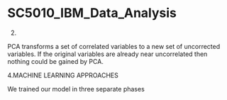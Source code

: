 # SC5010_IBM_Data_Analysis




2.
PCA transforms a set of correlated variables to a new set of uncorrected variables. If the original variables are already near uncorrelated then nothing could be gained by PCA.


4.MACHINE LEARNING APPROACHES


We trained our model in three separate phases

